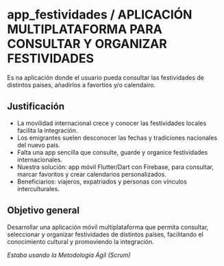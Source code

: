 # app_festividades / APLICACIÓN MULTIPLATAFORMA PARA CONSULTAR Y ORGANIZAR FESTIVIDADES

Es na aplicación donde el usuario pueda consultar las festividades de distintos países, añadirlos a favortios y/o calendairo.

## Justificación

- La movilidad internacional crece y conocer las festividades locales facilita la integración.
- Los emigrantes suelen desconocer las fechas y tradiciones nacionales del nuevo país. 
- Falta una app sencilla que consulte, guarde y organice festividades internacionales. 
- Nuestra solución: app móvil Flutter/Dart con Firebase, para consultar, marcar favoritos y crear calendarios personalizados.  
- Beneficiarios: viajeros, expatriados y personas con vínculos interculturales.

## Objetivo general

Desarrollar una aplicación móvil multiplataforma que permita consultar, seleccionar y organizar festividades de distintos países, facilitando el conocimiento cultural y promoviendo la integración.

*Estaba usando la Metodología Ágil (Scrum)*
